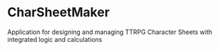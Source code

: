# CharSheetMaker
Application for designing and managing TTRPG Character Sheets with integrated logic and calculations
